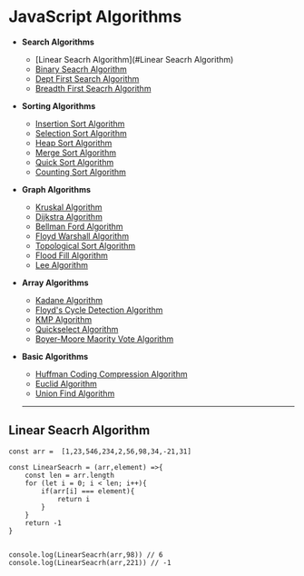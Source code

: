 # JavaScript Algorithms

* **Search Algorithms**
  * [Linear Seacrh Algorithm](#Linear Seacrh Algorithm)
  * [Binary Seacrh Algorithm](Algorithms/SearchAlgorithms/BinarySearch.js)
  * [Dept First Search Algorithm](Algorithms/SearchAlgorithms/)
  * [Breadth First Seacrh Algorithm](Algorithms/SearchAlgorithms/)
 
* **Sorting Algorithms**
  * [Insertion Sort Algorithm](Algorithms/SearchAlgorithms/)
  * [Selection Sort Algorithm](Algorithms/SearchAlgorithms/)
  * [Heap Sort Algorithm](Algorithms/SearchAlgorithms/)
  * [Merge Sort Algorithm](Algorithms/SearchAlgorithms/)
  * [Quick Sort Algorithm](Algorithms/SearchAlgorithms/)
  * [Counting Sort Algorithm](Algorithms/SearchAlgorithms/)

* **Graph Algorithms**
  * [Kruskal Algorithm](Algorithms/GraphAlgorithms/)
  * [Dijkstra Algorithm](Algorithms/GraphAlgorithms/)
  * [Bellman Ford Algorithm](Algorithms/GraphAlgorithms/)
  * [Floyd Warshall Algorithm](Algorithms/GraphAlgorithms/)
  * [Topological Sort Algorithm](Algorithms/GraphAlgorithms/)
  * [Flood Fill Algorithm](Algorithms/GraphAlgorithms/)
  * [Lee Algorithm](Algorithms/GraphAlgorithms/)

* **Array Algorithms**
  * [Kadane Algorithm](Algorithms/ArrayAlgorithms/)
  * [Floyd's Cycle Detection Algorithm](Algorithms/ArrayAlgorithms/) 
  * [KMP Algorithm](Algorithms/ArrayAlgorithms/)
  * [Quickselect Algorithm](Algorithms/ArrayAlgorithms/)
  * [Boyer-Moore Maority Vote Algorithm](Algorithms/ArrayAlgorithms/)

* **Basic Algorithms**
  * [Huffman Coding Compression Algorithm](Algorithms/BasicAlgorithms/)
  * [Euclid Algorithm](Algorithms/BasicAlgorithms/)
  * [Union Find Algorithm](Algorithms/BasicAlgorithms/)
  
  <hr>

## Linear Seacrh Algorithm
```
const arr =  [1,23,546,234,2,56,98,34,-21,31]

const LinearSeacrh = (arr,element) =>{
    const len = arr.length
    for (let i = 0; i < len; i++){
        if(arr[i] === element){
            return i
        }        
    }
    return -1
}


console.log(LinearSeacrh(arr,98)) // 6
console.log(LinearSeacrh(arr,221)) // -1

```